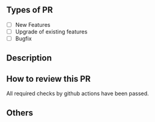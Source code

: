 ## Types of PR

- [ ] New Features
- [ ] Upgrade of existing features
- [ ] Bugfix

## Description

## How to review this PR

All required checks by github actions have been passed.

## Others
